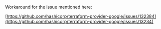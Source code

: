 Workaround for the issue mentioned here:

[https://github.com/hashicorp/terraform-provider-google/issues/132384](https://github.com/hashicorp/terraform-provider-google/issues/13234)
